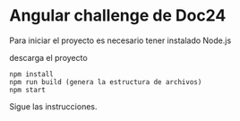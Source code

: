 # Angular challenge de Doc24

Para iniciar el proyecto es necesario tener instalado Node.js

descarga el proyecto
```
npm install
npm run build (genera la estructura de archivos)
npm start
```
Sigue las instrucciones.
